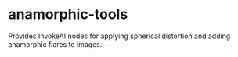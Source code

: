 # anamorphic-tools
Provides InvokeAI nodes for applying spherical distortion and adding anamorphic flares to images.
